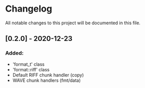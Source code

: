 # Changelog
All notable changes to this project will be documented in this file.


## [0.2.0] - 2020-12-23
### Added:
- 'format_t' class
- 'format::riff' class
- Default RIFF chunk handler (copy)
- WAVE chunk handlers (fmt/data)
